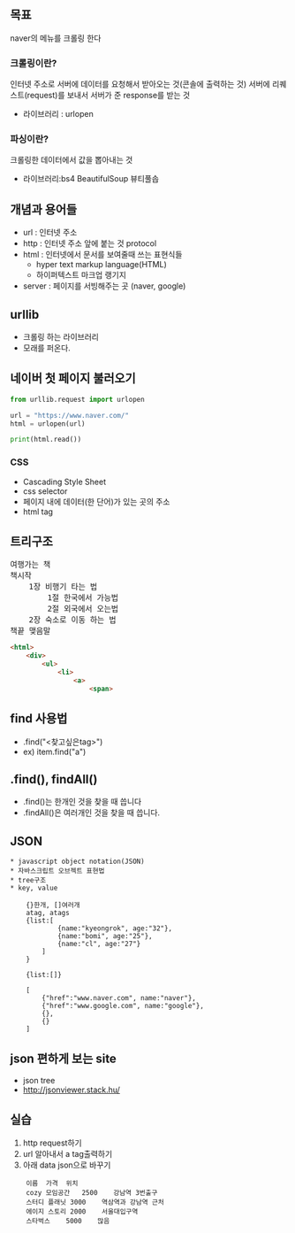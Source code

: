 ## 목표
naver의 메뉴를 크롤링 한다

### 크롤링이란?
인터넷 주소로 서버에 데이터를 요청해서 받아오는 것(콘솔에 출력하는 것)
서버에 리퀘스트(request)를 보내서 서버가 준 response를 받는 것
* 라이브러리 : urlopen

### 파싱이란?
크롤링한 데이터에서 값을 뽑아내는 것
* 라이브러리:bs4 BeautifulSoup 뷰티풀솝

## 개념과 용어들
* url : 인터넷 주소
* http : 인터넷 주소 앞에 붙는 것 protocol
* html : 인터넷에서 문서를 보여줄때 쓰는 표현식들
    * hyper text markup language(HTML)
    * 하이퍼텍스트 마크업 랭기지
* server : 페이지를 서빙해주는 곳 (naver, google)

## urllib
* 크롤링 하는 라이브러리
* 모래를 퍼온다.

## 네이버 첫 페이지 불러오기
```python
from urllib.request import urlopen

url = "https://www.naver.com/"
html = urlopen(url)

print(html.read())
```


### CSS
* Cascading Style Sheet
* css selector
* 페이지 내에 데이터(한 단어)가 있는 곳의 주소
* html tag

## 트리구조
<pre>
여행가는 책
책시작
	1장 비행기 타는 법
		1절 한국에서 가능법
		2절 외국에서 오는법
	2장 숙소로 이동 하는 법
책끝 맺음말
</pre>

```html
<html>
	<div>
		<ul>
			<li>
				<a>
					<span>
```




## find 사용법
* .find("<찾고싶은tag>")
* ex) item.find("a")

## .find(), findAll()
* .find()는 한개인 것을 찾을 때 씁니다
* .findAll()은 여러개인 것을 찾을 때 씁니다.
 
## JSON
    * javascript object notation(JSON)
    * 자바스크립트 오브젝트 표현법
    * tree구조
    * key, value

```
    {}한개, []여러개
    atag, atags
    {list:[
            {name:"kyeongrok", age:"32"},
            {name:"bomi", age:"25"},
            {name:"cl", age:"27"}
        ]
    }
    
    {list:[]}
    
    [
        {"href":"www.naver.com", name:"naver"},
        {"href":"www.google.com", name:"google"},
        {},
        {}
    ]
```

## json 편하게 보는 site
* json tree
* http://jsonviewer.stack.hu/

## 실습
1. http request하기
2. url 알아내서 a tag출력하기
3. 아래 data json으로 바꾸기
```
    이름	가격	위치
    cozy 모임공간	2500	강남역 3번출구
    스터디 플래닛	3000	역삼역과 강남역 근처
    에이지 스토리	2000	서울대입구역
    스타벅스	5000	많음
```
